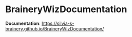 # BraineryWizDocumentation

**Documentation**: https://silvia-s-brainery.github.io/BraineryWizDocumentation/
